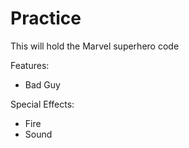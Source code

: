 # Practice
This will hold the Marvel superhero code

Features:
* Bad Guy

Special Effects:
* Fire
* Sound
